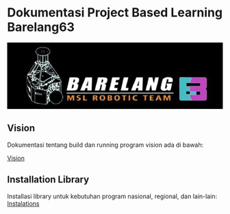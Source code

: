 # Dokumentasi Project Based Learning Barelang63

<img src="assets/barelang63img.png" alt="Alt text" width="1640"/>

## **Vision**
Dokumentasi tentang build dan running program vision ada di bawah:

[Vision](VISION/record_zed.md)

## **Installation Library**
Installasi library untuk kebutuhan program nasional, regional, dan lain-lain:
[Instalations](INSTALL/install_all.md)

